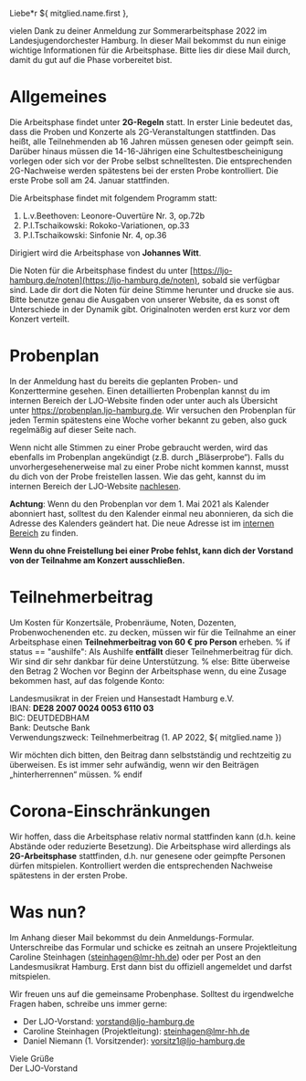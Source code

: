 Liebe\*r ${ mitglied.name.first },

vielen Dank zu deiner Anmeldung zur Sommerarbeitsphase 2022 im
Landesjugendorchester Hamburg. In dieser Mail bekommst du nun einige wichtige
Informationen für die Arbeitsphase. Bitte lies dir diese Mail durch, damit du
gut auf die Phase vorbereitet bist.

# Allgemeines
Die Arbeitsphase findet unter **2G-Regeln** statt. In erster Linie bedeutet das,
dass die Proben und Konzerte als 2G-Veranstaltungen stattfinden. Das heißt, alle
Teilnehmenden ab 16 Jahren müssen genesen oder geimpft sein. Darüber hinaus
müssen die 14-16-Jährigen eine Schultestbescheinigung vorlegen oder sich vor der
Probe selbst schnelltesten. Die entsprechenden 2G-Nachweise werden spätestens bei
der ersten Probe kontrolliert. Die erste Probe soll am 24. Januar stattfinden.

Die Arbeitsphase findet mit folgendem Programm statt:

1. L.v.Beethoven: Leonore-Ouvertüre Nr. 3, op.72b
2. P.I.Tschaikowski: Rokoko-Variationen, op.33
3. P.I.Tschaikowski: Sinfonie Nr. 4, op.36

Dirigiert wird die Arbeitsphase von **Johannes Witt**.

Die Noten für die Arbeitsphase findest du unter
[https://ljo-hamburg.de/noten](https://ljo-hamburg.de/noten), sobald sie
verfügbar sind. Lade dir dort die Noten für deine Stimme herunter und drucke sie
aus. Bitte benutze genau die Ausgaben von unserer Website, da es sonst oft
Unterschiede in der Dynamik gibt. Originalnoten werden erst kurz vor dem Konzert
verteilt.

# Probenplan
In der Anmeldung hast du bereits die geplanten Proben- und Konzerttermine gesehen.
Einen detaillierten Probenplan kannst du im internen Bereich der LJO-Website
finden oder unter auch als Übersicht unter https://probenplan.ljo-hamburg.de.
Wir versuchen den Probenplan für jeden Termin spätestens eine Woche vorher
bekannt zu geben, also guck regelmäßig auf dieser Seite nach.

Wenn nicht alle Stimmen zu einer Probe gebraucht werden, wird das ebenfalls im
Probenplan angekündigt (z.B. durch „Bläserprobe“). Falls du
unvorhergesehenerweise mal zu einer Probe nicht kommen kannst, musst du dich von
der Probe freistellen lassen. Wie das geht, kannst du im internen Bereich der
LJO-Website [nachlesen](https://ljo-hamburg.de/interner-bereich/freistellung/).

**Achtung**: Wenn du den Probenplan vor dem 1. Mai 2021 als Kalender abonniert hast,
solltest du den Kalender einmal neu abonnieren, da sich die Adresse des Kalenders
geändert hat. Die neue Adresse ist im
[internen Bereich](https://ljo-hamburg.de/interner-bereich/probenplan/) zu finden.

**Wenn du ohne Freistellung bei einer Probe fehlst, kann dich der Vorstand von
der Teilnahme am Konzert ausschließen.**

# Teilnehmerbeitrag
Um Kosten für Konzertsäle, Probenräume, Noten, Dozenten, Probenwochenenden etc.
zu decken, müssen wir für die Teilnahme an einer Arbeitsphase einen
**Teilnehmerbeitrag von 60 € pro Person** erheben.
% if status == "aushilfe":
Als Aushilfe **entfällt** dieser Teilnehmerbeitrag für dich. Wir sind dir
sehr dankbar für deine Unterstützung.
% else:
Bitte überweise den Betrag 2 Wochen vor Beginn der Arbeitsphase wenn, du eine
Zusage bekommen hast, auf das folgende Konto:

Landesmusikrat in der Freien und Hansestadt Hamburg e.V.  
IBAN: **DE28 2007 0024 0053 6110 03**  
BIC: DEUTDEDBHAM  
Bank: Deutsche Bank  
Verwendungszweck: Teilnehmerbeitrag  (1. AP 2022, ${ mitglied.name })

Wir möchten dich bitten, den Beitrag dann selbstständig und rechtzeitig zu
überweisen. Es ist immer sehr aufwändig, wenn wir den Beiträgen
„hinterherrennen“ müssen.
% endif

# Corona-Einschränkungen
Wir hoffen, dass die Arbeitsphase relativ normal stattfinden kann (d.h. keine
Abstände oder reduzierte Besetzung). Die Arbeitsphase wird allerdings als
**2G-Arbeitsphase** stattfinden, d.h. nur genesene oder geimpfte Personen dürfen
mitspielen. Kontrolliert werden die entsprechenden Nachweise spätestens in der
ersten Probe.

# Was nun?
Im Anhang dieser Mail bekommst du dein Anmeldungs-Formular. Unterschreibe das
Formular und schicke es zeitnah an unsere Projektleitung Caroline Steinhagen
([steinhagen@lmr-hh.de](mailto:steinhagen@lmr-hh.de)) oder per Post an den Landesmusikrat
Hamburg. Erst dann bist du offiziell angemeldet und darfst mitspielen.

Wir freuen uns auf die gemeinsame Probenphase. Solltest du irgendwelche Fragen
haben, schreibe uns immer gerne:

- Der LJO-Vorstand: [vorstand@ljo-hamburg.de](mailto:vorstand@ljo-hamburg.de)
- Caroline Steinhagen (Projektleitung): [steinhagen@lmr-hh.de](mailto:steinhagen@lmr-hh.de)
- Daniel Niemann (1. Vorsitzender):
  [vorsitz1@ljo-hamburg.de](mailto:vorsitz1@ljo-hamburg.de)

Viele Grüße  
Der LJO-Vorstand